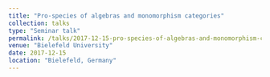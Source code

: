 ```yaml
---
title: "Pro-species of algebras and monomorphism categories"
collection: talks
type: "Seminar talk"
permalink: /talks/2017-12-15-pro-species-of-algebras-and-monomorphism-categories
venue: "Bielefeld University"
date: 2017-12-15
location: "Bielefeld, Germany"
---
```


